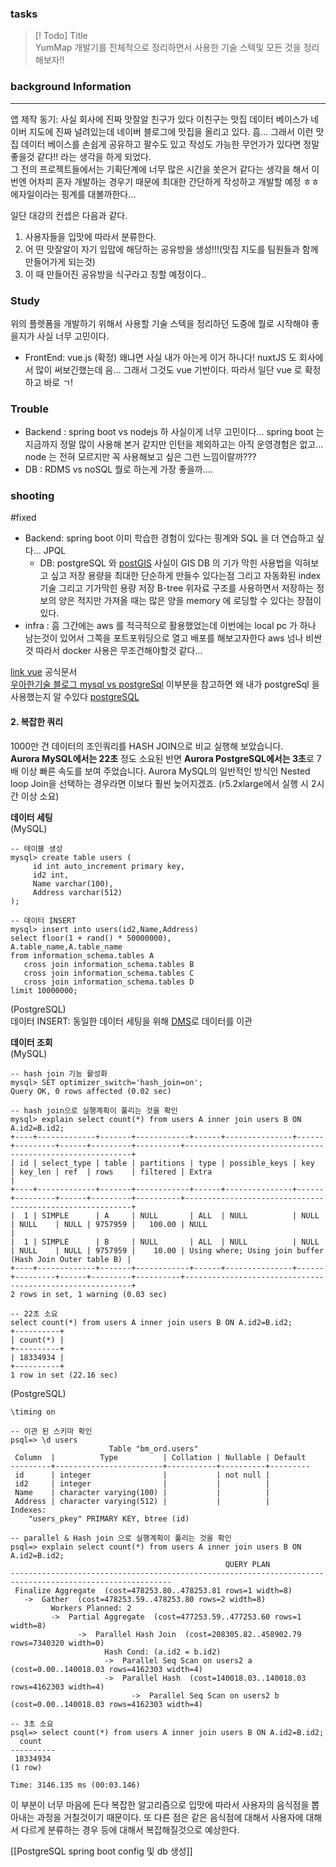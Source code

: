 ### tasks

> [! Todo] Title  
> YumMap 개발기를 전체적으로 정리하면서 사용한 기술 스텍및 모든 것을 정리해보자!!

### background Information

---

앱 제작 동기: 사실 회사에 진짜 맛잘알 친구가 있다 이친구는 맛집 데이터 베이스가 네이버 지도에 진짜 널려있는데 네이버 블로그에 맛집을 올리고 있다. 흠... 그래서 이런 맛집 데이터 베이스를 손쉽게 공유하고 팔수도 있고 작성도 가능한 무언가가 있다면 정말 좋을것 같다!! 라는 생각을 하게 되었다.  
그 전의 프로젝트들에서는 기획단계에 너무 많은 시간을 쏫은거 같다는 생각을 해서 이번엔 어차피 혼자 개발하는 경우기 때문에 최대한 간단하게 작성하고 개발할 예정 ㅎㅎ 에자일이라는 핑계를 대볼까한다...

일단 대강의 컨셉은 다음과 같다.  
1. 사용자들을 입맛에 따라서 분류한다.  
2. 어 떤 맛잘알이 자기 입맙에 해당하는 공유방을 생성!!!(맛집 지도를 팀원들과 함께 만들어가게 되는것)  
1. 이 때 만들어진 공유방을 식구라고 칭할 예정이다..

### Study

위의 플렛폼을 개발하기 위해서 사용할 기술 스텍을 정리하던 도중에 뭘로 시작해야 좋을지가 사실 너무 고민이다.

- FrontEnd: vue.js (확정) 왜냐면 사실 내가 아는게 이거 하나다! nuxtJS 도 회사에서 많이 써보긴했는데 음... 그래서 그것도 vue 기반이다. 따라서 일단 vue 로 확정하고 바로 ㄱ!

### Trouble

- Backend : spring boot vs nodejs 하 사실이게 너무 고민이다... spring boot 는 지금까지 정말 많이 사용해 본거 같지만 인턴을 제외하고는 아직 운영경험은 없고... node 는 전혀 모르지만 꼭 사용해보고 싶은 그런 느낌이랄까???
- DB : RDMS vs noSQL 뭘로 하는게 가장 좋을까....

### shooting

#fixed

- Backend: spring boot 이미 학습한 경험이 있다는 핑계와 SQL 을 더 연습하고 싶다... JPQL  
    - DB: postgreSQL 와 [postGIS](https://postgis.net/) 사실이 GIS DB 의 기가 막힌 사용법을 익혀보고 싶고 저장 용량을 최대한 단순하게 만들수 있다는점 그리고 자동화된 index 기술 그리고 기가막힌 용량 저장 B-tree 위자료 구조를 사용하면서 저장하는 정보의 양은 적지만 가져올 때는 많은 양을 memory 에 로딩할 수 있다는 장점이 있다.
- infra : 흠 그간에는 aws 를 적극적으로 활용했었는데 이번에는 local pc 가 하나 남는것이 있어서 그쪽을 포트포워딩으로 열고 배포를 해보고자한다 aws 넘나 비싼것 따라서 docker 사용은 무조건해야할것 같다...

[link vue](https://v3-docs.vuejs-korea.org/guide/essentials/application.html#app-configurations) 공식문서  
[우아한기술 블로그 mysql vs postgreSql](https://techblog.woowahan.com/6550/) 이부분을 참고하면 왜 내가 postgreSql 을 사용했는지 알 수있다
[postgreSQL](https://www.postgresql.org/docs/)


#### 2. 복잡한 쿼리

1000만 건 데이터의 조인쿼리를 HASH JOIN으로 비교 실행해 보았습니다.  
**Aurora MySQL에서는 22초** 정도 소요된 반면 **Aurora PostgreSQL에서는 3초**로 7배 이상 빠른 속도를 보여 주었습니다. Aurora MySQL의 일반적인 방식인 Nested loop Join을 선택하는 경우라면 이보다 훨씬 늦어지겠죠. (r5.2xlarge에서 실행 시 2시간 이상 소요)

**데이터 세팅**  
(MySQL)

```shell
-- 테이블 생성
mysql> create table users (
     id int auto_increment primary key,
     id2 int, 
     Name varchar(100),
     Address varchar(512)
);

-- 데이터 INSERT
mysql> insert into users(id2,Name,Address)
select floor(1 + rand() * 50000000),
A.table_name,A.table_name
from information_schema.tables A
   cross join information_schema.tables B
   cross join information_schema.tables C
   cross join information_schema.tables D
limit 10000000;
```

(PostgreSQL)  
데이터 INSERT: 동일한 데이터 세팅을 위해 [DMS](https://aws.amazon.com/ko/dms/)로 데이터를 이관

**데이터 조회**  
(MySQL)

```shell
-- hash join 기능 활성화
mysql> SET optimizer_switch='hash_join=on'; 
Query OK, 0 rows affected (0.02 sec)

-- hash join으로 실행계획이 풀리는 것을 확인
mysql> explain select count(*) from users A inner join users B ON A.id2=B.id2; 
+----+-------------+-------+------------+------+---------------+------+---------+------+---------+----------+----------------------------------------------------------+
| id | select_type | table | partitions | type | possible_keys | key  | key_len | ref  | rows    | filtered | Extra                                                    |
+----+-------------+-------+------------+------+---------------+------+---------+------+---------+----------+----------------------------------------------------------+
|  1 | SIMPLE      | A     | NULL       | ALL  | NULL          | NULL | NULL    | NULL | 9757959 |   100.00 | NULL                                                     |
|  1 | SIMPLE      | B     | NULL       | ALL  | NULL          | NULL | NULL    | NULL | 9757959 |    10.00 | Using where; Using join buffer (Hash Join Outer table B) |
+----+-------------+-------+------------+------+---------------+------+---------+------+---------+----------+----------------------------------------------------------+
2 rows in set, 1 warning (0.03 sec)

-- 22초 소요
select count(*) from users A inner join users B ON A.id2=B.id2;
+----------+
| count(*) |
+----------+
| 18334934 |
+----------+
1 row in set (22.16 sec)
```

(PostgreSQL)

```null
\timing on

-- 이관 된 스키마 확인
psql=> \d users
                      Table "bm_ord.users"
 Column  |          Type          | Collation | Nullable | Default
---------+------------------------+-----------+----------+---------
 id      | integer                |           | not null |
 id2     | integer                |           |          |
 Name    | character varying(100) |           |          |
 Address | character varying(512) |           |          |
Indexes:
    "users_pkey" PRIMARY KEY, btree (id)

-- parallel & Hash join 으로 실행계획이 풀리는 것을 확인
psql=> explain select count(*) from users A inner join users B ON A.id2=B.id2;
                                                QUERY PLAN
----------------------------------------------------------------------------------------------------------
 Finalize Aggregate  (cost=478253.80..478253.81 rows=1 width=8)
   ->  Gather  (cost=478253.59..478253.80 rows=2 width=8)
         Workers Planned: 2
         ->  Partial Aggregate  (cost=477253.59..477253.60 rows=1 width=8)
               ->  Parallel Hash Join  (cost=208305.82..458902.79 rows=7340320 width=0)
                     Hash Cond: (a.id2 = b.id2)
                     ->  Parallel Seq Scan on users2 a  (cost=0.00..140018.03 rows=4162303 width=4)
                     ->  Parallel Hash  (cost=140018.03..140018.03 rows=4162303 width=4)
                           ->  Parallel Seq Scan on users2 b  (cost=0.00..140018.03 rows=4162303 width=4)

-- 3초 소요
psql=> select count(*) from users A inner join users B ON A.id2=B.id2;
  count
----------
 18334934
(1 row)

Time: 3146.135 ms (00:03.146)
```

이 부분이 너무 마음에 든다 복잡한 알고리즘으로 입맛에 따라서 사용자의 음식점을 뽑아내는 과정을 거칠것이기 때문이다. 또 다른 점은 같은 음식점에 대해서 사용자에 대해서 다르게 분류하는 경우 등에 대해서 복잡해질것으로 예상한다.

[[PostgreSQL spring boot config 및 db 생성]]

